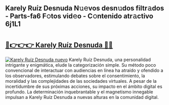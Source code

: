## Karely Ruíz Desnuda N𝚞𝚎vos desn𝚞dos filtr𝚊dos - Parts-fa6 F𝚘tos vid𝚎o - C𝚘ntenido atr𝚊ctivo 6j1L1

# <h2><a href="http://mb7c6rj.tromn.icu/?c=Karely+Ru%c3%adz+Desnuda">🔗👉👉👉 Karely Ruíz Desnuda 🔗🔗</a></h2>

[![Karely Ruíz Desnuda nuevo](https://i.imgur.com/pEAQMta.gif)](http://mb7c6rj.tromn.icu/?c=Karely+Ru%c3%adz+Desnuda)
Karely Ruíz Desnuda, una personalidad intrigante y enigmática, elude la categorización simple. Su método poco convencional de interactuar con audiencias en línea ha atraído y ofendido a los observadores, estimulando debates sobre el consentimiento, la moralidad y las complejidades de las sociedades virtuales. A pesar de la incertidumbre de sus próximas acciones, su impacto en el ámbito digital es profundo. La determinación inquebrantable y el magnetismo innegable impulsan a Karely Ruíz Desnuda a nuevas alturas en la comunidad digital.

